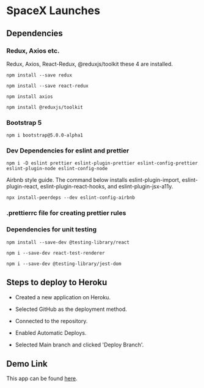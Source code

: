 # SpaceX Launches

## Dependencies

### Redux, Axios etc.

Redux, Axios, React-Redux, @reduxjs/toolkit these 4 are installed.

```
npm install --save redux

npm install --save react-redux

npm install axios

npm install @reduxjs/toolkit
```

### Bootstrap 5

```
npm i bootstrap@5.0.0-alpha1
```

### Dev Dependencies for eslint and prettier

```
npm i -D eslint prettier eslint-plugin-prettier eslint-config-prettier eslint-plugin-node eslint-config-node
```

Airbnb style guide. The command below installs eslint-plugin-import, eslint-plugin-react, eslint-plugin-react-hooks, and eslint-plugin-jsx-a11y.

```
npx install-peerdeps --dev eslint-config-airbnb
```

### .prettierrc file for creating prettier rules

### Dependencies for unit testing

```
npm install --save-dev @testing-library/react

npm i --save-dev react-test-renderer

npm i --save-dev @testing-library/jest-dom
```

## Steps to deploy to Heroku

- Created a new application on Heroku.

- Selected GitHub as the deployment method.

- Connected to the repository.

- Enabled Automatic Deploys.

- Selected Main branch and clicked 'Deploy Branch'.

## Demo Link

This app can be found [here](https://spacex-launches-info.herokuapp.com/).

